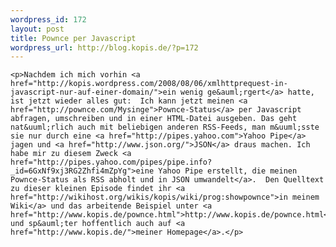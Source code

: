 ```yaml
--- 
wordpress_id: 172
layout: post
title: Pownce per Javascript
wordpress_url: http://blog.kopis.de/?p=172
---
```


    <p>Nachdem ich mich vorhin <a href="http://kopis.wordpress.com/2008/08/06/xmlhttprequest-in-javascript-nur-auf-einer-domain/">ein wenig ge&auml;rgert</a> hatte, ist jetzt wieder alles gut:  Ich kann jetzt meinen <a href="http://pownce.com/Mysinge">Pownce-Status</a> per Javascript abfragen, umschreiben und in einer HTML-Datei ausgeben. Das geht nat&uuml;rlich auch mit beliebigen anderen RSS-Feeds, man m&uuml;sste sie nur durch eine <a href="http://pipes.yahoo.com">Yahoo Pipe</a> jagen und <a href="http://www.json.org/">JSON</a> draus machen. Ich habe mir zu diesem Zweck <a href="http://pipes.yahoo.com/pipes/pipe.info?_id=6GxNf9xj3RG2Zhfi4mZpYg">eine Yahoo Pipe erstellt, die meinen Pownce-Status als RSS abholt und in JSON umwandelt</a>.  Den Quelltext zu dieser kleinen Episode findet ihr <a href="http://wikihost.org/wikis/kopis/wiki/prog:showpownce">in meinem Wiki</a> und das arbeitende Beispiel unter <a href="http://www.kopis.de/pownce.html">http://www.kopis.de/pownce.html</a> und sp&auml;ter hoffentlich auch auf <a href="http://www.kopis.de/">meiner Homepage</a>.</p>
  
